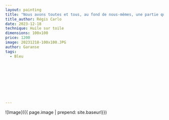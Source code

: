 ```yaml
---
layout: painting
title: "Nous avons toutes et tous, au fond de nous-mêmes, une partie qui sommeille, une partie de nous qui ne demande qu'à se réveiller, qui a besoin de douceur pour sortir au grand jour."  
title_author: Régis Carlo                                                        
date: 2023-12-18
technique: Huile sur toile 
dimensions: 100x100
price: 1200
image: 20231218-100x100.JPG
author: Garanse
tags:
  - Bleu
  
  
  
  
  
  
  
  
  
---
```

![Image]({{ page.image | prepend: site.baseurl}})


